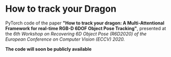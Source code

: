 # How to track your Dragon
PyTorch code of the paper **"How to track your dragon: A Multi-Attentional Framework for real-time RGB-D 6DOF Object Pose Tracking"**, presented at the *6th Workshop on Recovering 6D Object Pose (R6D2020) of the European Conference on Computer Vision (ECCV) 2020.*

**The code will soon be publicly available**
